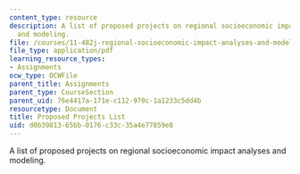 ```yaml
---
content_type: resource
description: A list of proposed projects on regional socioeconomic impact analyses
  and modeling.
file: /courses/11-482j-regional-socioeconomic-impact-analyses-and-modeling-fall-2007/d0b3981365bb0176c33c35a4e77859e8_projects.pdf
file_type: application/pdf
learning_resource_types:
- Assignments
ocw_type: OCWFile
parent_title: Assignments
parent_type: CourseSection
parent_uid: 76e4417a-171e-c112-970c-1a1233c5dd4b
resourcetype: Document
title: Proposed Projects List
uid: d0b39813-65bb-0176-c33c-35a4e77859e8
---
```

A list of proposed projects on regional socioeconomic impact analyses and modeling.

